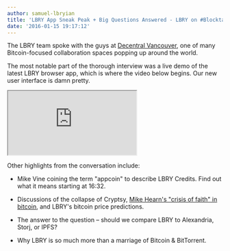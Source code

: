 ```yaml
---
author: samuel-lbryian
title: 'LBRY App Sneak Peak + Big Questions Answered - LBRY on #Blocktalk Last Night'
date: '2016-01-15 19:17:12'
---
```


The LBRY team spoke with the guys at [Decentral Vancouver](http://decentralvancouver.com), one of many Bitcoin-focused collaboration spaces popping up around the world.

The most notable part of the thorough interview was a live demo of the latest LBRY browser app, which is where the video below begins. Our new user interface is damn pretty.

<iframe src="https://www.youtube.com/embed/StVUjT9wMow?rel=0" allowfullscreen></iframe>

Other highlights from the conversation include:

* Mike Vine coining the term "appcoin" to describe LBRY Credits. Find out what it means starting at 16:32.

* Discussions of the collapse of Cryptsy, [Mike Hearn's "crisis of faith" in bitcoin](http://stfi.re/bedxrb), and LBRY's bitcoin price predictions.

* The answer to the question – should we compare LBRY to Alexandria, Storj, or IPFS?

* Why LBRY is so much more than a marriage of Bitcoin & BitTorrent.
